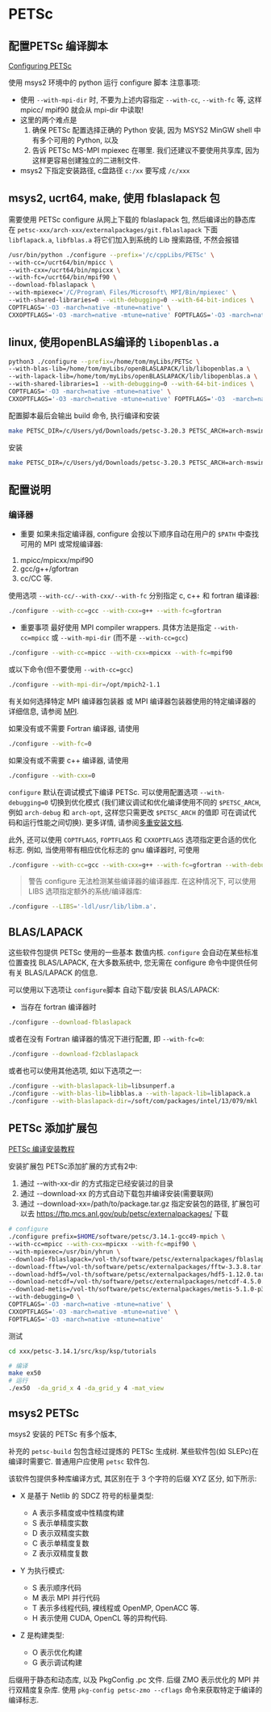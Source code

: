 # PETSc

## 配置PETSc 编译脚本

[Configuring PETSc](https://petsc.org/release/install/install/#doc-config-faq)

使用 msys2 环境中的 python 运行 configure 脚本
注意事项:

+ 使用 `--with-mpi-dir` 时,
不要为上述内容指定 `--with-cc`, `--with-fc` 等, 这样 mpicc/ mpif90 就会从 mpi-dir 中读取!
+ 这里的两个难点是
  1) 确保 PETSc 配置选择正确的 Python 安装, 因为 MSYS2 MinGW shell 中有多个可用的 Python, 以及
  2) 告诉 PETSc MS-MPI mpiexec 在哪里.
我们还建议不要使用共享库, 因为这样更容易创建独立的二进制文件.
+ msys2 下指定安装路径, c盘路径 `c:/xx` 要写成 `/c/xxx`

## msys2, ucrt64, make, 使用 fblaslapack 包

需要使用 PETSc configure 从网上下载的 fblaslapack 包,
然后编译出的静态库在 `petsc-xxx/arch-xxx/externalpackages/git.fblaslapack` 下面
`libflapack.a`, `libfblas.a`
将它们加入到系统的 Lib 搜索路径, 不然会报错

```bash
/usr/bin/python ./configure --prefix='/c/cppLibs/PETSc' \
--with-cc=/ucrt64/bin/mpicc \
--with-cxx=/ucrt64/bin/mpicxx \
--with-fc=/ucrt64/bin/mpif90 \
--download-fblaslapack \
--with-mpiexec='/C/Program\ Files/Microsoft\ MPI/Bin/mpiexec' \
--with-shared-libraries=0 --with-debugging=0 --with-64-bit-indices \
COPTFLAGS='-O3 -march=native -mtune=native' \
CXXOPTFLAGS='-O3 -march=native -mtune=native' FOPTFLAGS='-O3 -march=native -mtune=native'
```

## linux, 使用openBLAS编译的 `libopenblas.a`

```bash
python3 ./configure --prefix=/home/tom/myLibs/PETSc \
--with-blas-lib=/home/tom/myLibs/openBLASLAPACK/lib/libopenblas.a \
--with-lapack-lib=/home/tom/myLibs/openBLASLAPACK/lib/libopenblas.a \
--with-shared-libraries=1 --with-debugging=0 --with-64-bit-indices \
COPTFLAGS='-O3 -march=native -mtune=native' \
CXXOPTFLAGS='-O3 -march=native -mtune=native' FOPTFLAGS='-O3  -march=native -mtune=native'
```

配置脚本最后会输出 build 命令, 执行编译和安装

```bash
make PETSC_DIR=/c/Users/yd/Downloads/petsc-3.20.3 PETSC_ARCH=arch-mswin-c-opt all -j
```

安装

```bash
make PETSC_DIR=/c/Users/yd/Downloads/petsc-3.20.3 PETSC_ARCH=arch-mswin-c-opt PREFIX=/c/cppLibs/PETSc install
```

## 配置说明

### 编译器

+ 重要
如果未指定编译器, configure 会按以下顺序自动在用户的
`$PATH` 中查找可用的 MPI 或常规编译器:

1. mpicc/mpicxx/mpif90
2. gcc/g++/gfortran
3. cc/CC 等.

使用选项 `--with-cc/--with-cxx/--with-fc` 分别指定 c, c++ 和 fortran 编译器:

```bash
./configure --with-cc=gcc --with-cxx=g++ --with-fc=gfortran
```

+ 重要事项
最好使用 MPI compiler wrappers.
具体方法是指定 `--with-cc=mpicc` 或 `--with-mpi-dir`
(而不是 `--with-cc=gcc`)

```bash
./configure --with-cc=mpicc --with-cxx=mpicxx --with-fc=mpif90
```

或以下命令(但不要使用 `--with-cc=gcc`)

```bash
./configure --with-mpi-dir=/opt/mpich2-1.1
```

有关如何选择特定 MPI 编译器包装器
或 MPI 编译器包装器使用的特定编译器的详细信息,
请参阅 [MPI](https://petsc.org/main/install/install/#doc-config-mpi).

如果没有或不需要 Fortran 编译器, 请使用

```bash
./configure --with-fc=0
```

如果没有或不需要 c++ 编译器, 请使用

```bash
./configure --with-cxx=0
```

`configure` 默认在调试模式下编译 PETSc.
可以使用配置选项 `--with-debugging=0` 切换到优化模式
(我们建议调试和优化编译使用不同的 `$PETSC_ARCH`, 例如 `arch-debug` 和 `arch-opt`, 这样您只需更改 `$PETSC_ARCH` 的值即
可在调试代码和运行性能之间切换).
更多详情, 请参阅[多重安装文档](https://petsc.org/main/install/multibuild/#doc-multi).

此外, 还可以使用 `COPTFLAGS`, `FOPTFLAGS` 和 `CXXOPTFLAGS` 选项指定更合适的优化标志.
例如, 当使用带有相应优化标志的 gnu 编译器时, 可使用

```bash
./configure --with-cc=gcc --with-cxx=g++ --with-fc=gfortran --with-debugging=0 COPTFLAGS='-O3 -march=native -mtune=native' CXXOPTFLAGS='-O3 -march=native -mtune=native' FOPTFLAGS='-O3 -march=native -mtune=native' --download-mpich
```

>警告
configure 无法检测某些编译器的编译器库.
在这种情况下, 可以使用 LIBS 选项指定额外的系统/编译器库:

```bash
./configure --LIBS='-ldl/usr/lib/libm.a'.
```

## BLAS/LAPACK

这些软件包提供 PETSc 使用的一些基本 数值内核.
`configure` 会自动在某些标准位置查找 BLAS/LAPACK,
在大多数系统中, 您无需在 configure 命令中提供任何有关 BLAS/LAPACK 的信息.

可以使用以下选项让 `configure`脚本 自动下载/安装 BLAS/LAPACK:

+ 当存在 fortran 编译器时

```bash
./configure --download-fblaslapack
```

或者在没有 Fortran 编译器的情况下进行配置, 即 `--with-fc=0`:

```bash
./configure --download-f2cblaslapack
```

或者也可以使用其他选项, 如以下选项之一:

```bash
./configure --with-blaslapack-lib=libsunperf.a
./configure --with-blas-lib=libblas.a --with-lapack-lib=liblapack.a
./configure --with-blaslapack-dir=/soft/com/packages/intel/13/079/mkl
```

## PETSc 添加扩展包

[PETSc 编译安装教程](https://nscc.mrzhenggang.com/petsc)

安装扩展包
PETSc添加扩展的方式有2中:

1. 通过 --with-xx-dir 的方式指定已经安装过的目录
2. 通过 --download-xx 的方式自动下载包并编译安装(需要联网)
3. 通过 --download-xx=/path/to/package.tar.gz 指定安装包的路径, 扩展包可以去 https://ftp.mcs.anl.gov/pub/petsc/externalpackages/ 下载

```bash
# configure
./configure prefix=$HOME/software/petsc/3.14.1-gcc49-mpich \
--with-cc=mpicc --with-cxx=mpicxx --with-fc=mpif90 \
--with-mpiexec=/usr/bin/yhrun \
--download-fblaslapack=/vol-th/software/petsc/externalpackages/fblaslapack-3.4.2.tar.gz \
--download-fftw=/vol-th/software/petsc/externalpackages/fftw-3.3.8.tar.gz \
--download-hdf5=/vol-th/software/petsc/externalpackages/hdf5-1.12.0.tar.bz2 \
--download-netcdf=/vol-th/software/petsc/externalpackages/netcdf-4.5.0.tar.gz \
--download-metis=/vol-th/software/petsc/externalpackages/metis-5.1.0-p3.tar.gz \
--with-debugging=0 \
COPTFLAGS='-O3 -march=native -mtune=native' \
CXXOPTFLAGS='-O3 -march=native -mtune=native' \
FOPTFLAGS='-O3 -march=native -mtune=native'
```

测试

```bash
cd xxx/petsc-3.14.1/src/ksp/ksp/tutorials

# 编译
make ex50
# 运行
./ex50  -da_grid_x 4 -da_grid_y 4 -mat_view
```

## msys2 PETSc

msys2 安装的 PETSc 有多个版本,

补充的 `petsc-build` 包包含经过提炼的 PETSc 生成树.
某些软件包(如 SLEPc)在编译时需要它.
普通用户应使用 `petsc` 软件包.

该软件包提供多种库编译方式, 其区别在于
3 个字符的后缀 XYZ 区分, 如下所示:

* X 是基于 Netlib 的 SDCZ 符号的标量类型:
    - A 表示多精度或中性精度构建
    - S 表示单精度实数
    - D 表示双精度实数
    - C 表示单精度复数
    - Z 表示双精度复数

* Y 为执行模式:
    - S 表示顺序代码
    - M 表示 MPI 并行代码
    - T 表示多线程代码, 裸线程或 OpenMP, OpenACC 等.
    - H 表示使用 CUDA, OpenCL 等的异构代码.

* Z 是构建类型:
    - O 表示优化构建
    - G 表示调试构建

后缀用于静态和动态库, 以及 PkgConfig .pc 文件.
后缀 ZMO 表示优化的 MPI 并行双精度复杂库.
使用 `pkg-config petsc-zmo --cflags` 命令来获取特定于编译的编译标志.
